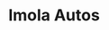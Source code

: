 ---
title: "Imola Autos"
url: /ciudad-autonoma-de-buenos-aires/imola-autos-avenida-de-los-constituyentes/
shop: coche
---